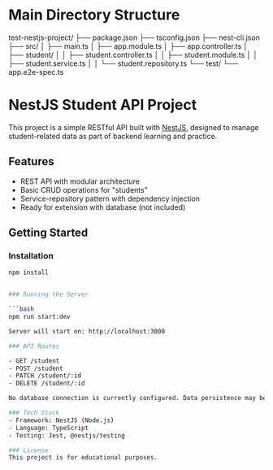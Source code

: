 # Main Directory Structure

test-nestjs-project/
├── package.json
├── tsconfig.json
├── nest-cli.json
├── src/
│   ├── main.ts
│   ├── app.module.ts
│   ├── app.controller.ts
│   ├── student/
│   │   ├── student.controller.ts
│   │   ├── student.module.ts
│   │   ├── student.service.ts
│   │   └── student.repository.ts
└── test/
    └── app.e2e-spec.ts

# NestJS Student API Project

This project is a simple RESTful API built with [NestJS](https://nestjs.com/), designed to manage student-related data as part of backend learning and practice.

## Features

- REST API with modular architecture
- Basic CRUD operations for "students"
- Service-repository pattern with dependency injection
- Ready for extension with database (not included)

## Getting Started

### Installation

```bash
npm install


### Running the Server

```bash
npm run start:dev

Server will start on: http://localhost:3000

### API Routes

- GET /student
- POST /student
- PATCH /student/:id
- DELETE /student/:id

No database connection is currently configured. Data persistence may be mocked or in-memory.

### Tech Stack
- Framework: NestJS (Node.js)
- Language: TypeScript
- Testing: Jest, @nestjs/testing

### License
This project is for educational purposes.
